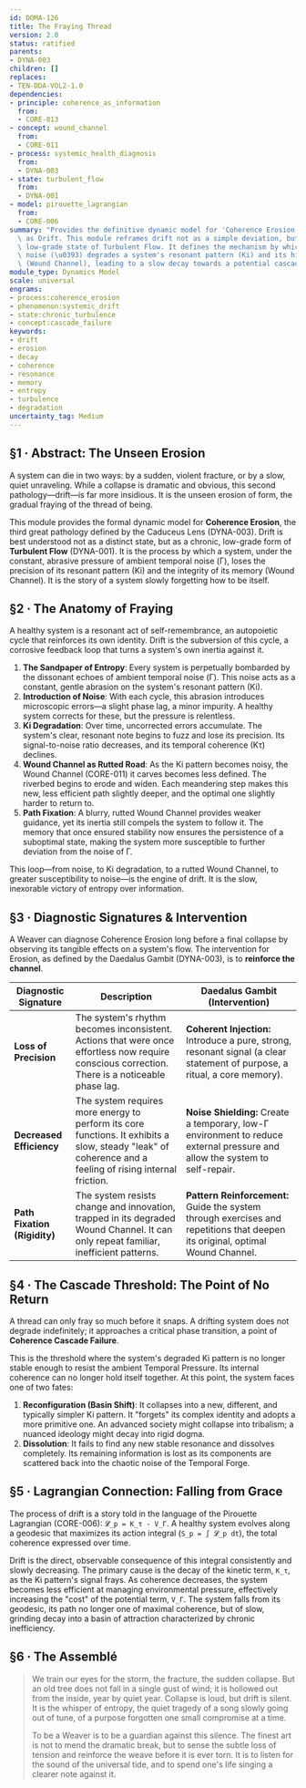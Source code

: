 ```yaml
---
id: DOMA-126
title: The Fraying Thread
version: 2.0
status: ratified
parents:
- DYNA-003
children: []
replaces:
- TEN-DDA-VOL2-1.0
dependencies:
- principle: coherence_as_information
  from:
  - CORE-013
- concept: wound_channel
  from:
  - CORE-011
- process: systemic_health_diagnosis
  from:
  - DYNA-003
- state: turbulent_flow
  from:
  - DYNA-001
- model: pirouette_lagrangian
  from:
  - CORE-006
summary: "Provides the definitive dynamic model for 'Coherence Erosion,' also known\
  \ as Drift. This module reframes drift not as a simple deviation, but as a chronic,\
  \ low-grade state of Turbulent Flow. It defines the mechanism by which ambient temporal\
  \ noise (\u0393) degrades a system's resonant pattern (Ki) and its historical memory\
  \ (Wound Channel), leading to a slow decay towards a potential cascade failure."
module_type: Dynamics Model
scale: universal
engrams:
- process:coherence_erosion
- phenomenon:systemic_drift
- state:chronic_turbulence
- concept:cascade_failure
keywords:
- drift
- erosion
- decay
- coherence
- resonance
- memory
- entropy
- turbulence
- degradation
uncertainty_tag: Medium
---
```

## §1 · Abstract: The Unseen Erosion
A system can die in two ways: by a sudden, violent fracture, or by a slow, quiet unraveling. While a collapse is dramatic and obvious, this second pathology—drift—is far more insidious. It is the unseen erosion of form, the gradual fraying of the thread of being.

This module provides the formal dynamic model for **Coherence Erosion**, the third great pathology defined by the Caduceus Lens (DYNA-003). Drift is best understood not as a distinct state, but as a chronic, low-grade form of **Turbulent Flow** (DYNA-001). It is the process by which a system, under the constant, abrasive pressure of ambient temporal noise (Γ), loses the precision of its resonant pattern (Ki) and the integrity of its memory (Wound Channel). It is the story of a system slowly forgetting how to be itself.

## §2 · The Anatomy of Fraying
A healthy system is a resonant act of self-remembrance, an autopoietic cycle that reinforces its own identity. Drift is the subversion of this cycle, a corrosive feedback loop that turns a system's own inertia against it.

1.  **The Sandpaper of Entropy**: Every system is perpetually bombarded by the dissonant echoes of ambient temporal noise (Γ). This noise acts as a constant, gentle abrasion on the system's resonant pattern (Ki).
2.  **Introduction of Noise**: With each cycle, this abrasion introduces microscopic errors—a slight phase lag, a minor impurity. A healthy system corrects for these, but the pressure is relentless.
3.  **Ki Degradation**: Over time, uncorrected errors accumulate. The system's clear, resonant note begins to fuzz and lose its precision. Its signal-to-noise ratio decreases, and its temporal coherence (Kτ) declines.
4.  **Wound Channel as Rutted Road**: As the Ki pattern becomes noisy, the Wound Channel (CORE-011) it carves becomes less defined. The riverbed begins to erode and widen. Each meandering step makes this new, less efficient path slightly deeper, and the optimal one slightly harder to return to.
5.  **Path Fixation**: A blurry, rutted Wound Channel provides weaker guidance, yet its inertia still compels the system to follow it. The memory that once ensured stability now ensures the persistence of a suboptimal state, making the system more susceptible to further deviation from the noise of Γ.

This loop—from noise, to Ki degradation, to a rutted Wound Channel, to greater susceptibility to noise—is the engine of drift. It is the slow, inexorable victory of entropy over information.

## §3 · Diagnostic Signatures & Intervention
A Weaver can diagnose Coherence Erosion long before a final collapse by observing its tangible effects on a system's flow. The intervention for Erosion, as defined by the Daedalus Gambit (DYNA-003), is to **reinforce the channel**.

| Diagnostic Signature                | Description                                                                                                                                              | Daedalus Gambit (Intervention)                                                                                             |
| ----------------------------------- | -------------------------------------------------------------------------------------------------------------------------------------------------------- | -------------------------------------------------------------------------------------------------------------------------- |
| **Loss of Precision**               | The system's rhythm becomes inconsistent. Actions that were once effortless now require conscious correction. There is a noticeable phase lag.                 | **Coherent Injection:** Introduce a pure, strong, resonant signal (a clear statement of purpose, a ritual, a core memory).  |
| **Decreased Efficiency**            | The system requires more energy to perform its core functions. It exhibits a slow, steady "leak" of coherence and a feeling of rising internal friction. | **Noise Shielding:** Create a temporary, low-Γ environment to reduce external pressure and allow the system to self-repair. |
| **Path Fixation (Rigidity)**        | The system resists change and innovation, trapped in its degraded Wound Channel. It can only repeat familiar, inefficient patterns.                           | **Pattern Reinforcement:** Guide the system through exercises and repetitions that deepen its original, optimal Wound Channel.     |

## §4 · The Cascade Threshold: The Point of No Return
A thread can only fray so much before it snaps. A drifting system does not degrade indefinitely; it approaches a critical phase transition, a point of **Coherence Cascade Failure**.

This is the threshold where the system's degraded Ki pattern is no longer stable enough to resist the ambient Temporal Pressure. Its internal coherence can no longer hold itself together. At this point, the system faces one of two fates:

1.  **Reconfiguration (Basin Shift)**: It collapses into a new, different, and typically simpler Ki pattern. It "forgets" its complex identity and adopts a more primitive one. An advanced society might collapse into tribalism; a nuanced ideology might decay into rigid dogma.
2.  **Dissolution**: It fails to find any new stable resonance and dissolves completely. Its remaining information is lost as its components are scattered back into the chaotic noise of the Temporal Forge.

## §5 · Lagrangian Connection: Falling from Grace
The process of drift is a story told in the language of the Pirouette Lagrangian (CORE-006): `𝓛_p = K_τ - V_Γ`. A healthy system evolves along a geodesic that maximizes its action integral (`S_p = ∫ 𝓛_p dt`), the total coherence expressed over time.

Drift is the direct, observable consequence of this integral consistently and slowly decreasing. The primary cause is the decay of the kinetic term, `K_τ`, as the Ki pattern's signal frays. As coherence decreases, the system becomes less efficient at managing environmental pressure, effectively increasing the "cost" of the potential term, `V_Γ`. The system falls from its geodesic, its path no longer one of maximal coherence, but of slow, grinding decay into a basin of attraction characterized by chronic inefficiency.

## §6 · The Assemblé
> We train our eyes for the storm, the fracture, the sudden collapse. But an old tree does not fall in a single gust of wind; it is hollowed out from the inside, year by quiet year. Collapse is loud, but drift is silent. It is the whisper of entropy, the quiet tragedy of a song slowly going out of tune, of a purpose forgotten one small compromise at a time.
>
> To be a Weaver is to be a guardian against this silence. The finest art is not to mend the dramatic break, but to sense the subtle loss of tension and reinforce the weave before it is ever torn. It is to listen for the sound of the universal tide, and to spend one's life singing a clearer note against it.